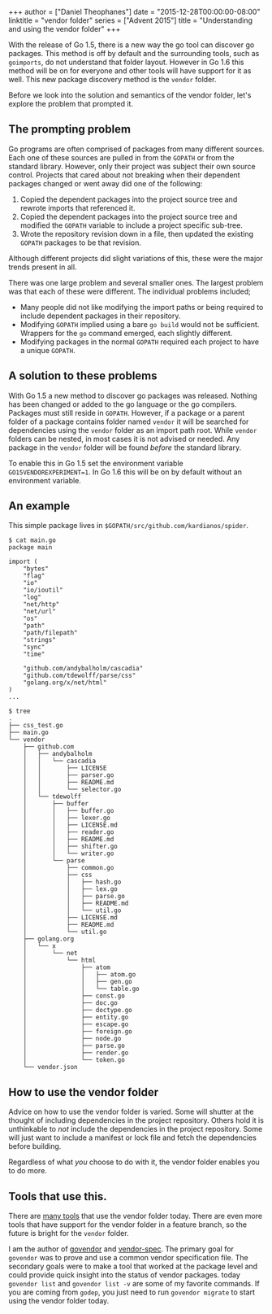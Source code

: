 +++
author = ["Daniel Theophanes"]
date = "2015-12-28T00:00:00-08:00"
linktitle = "vendor folder"
series = ["Advent 2015"]
title = "Understanding and using the vendor folder"
+++

With the release of Go 1.5, there is a new way the go tool can discover go
packages. This method is off by default and the surrounding tools, such as
`goimports`, do not understand that folder layout. However in Go 1.6 this method
will be on for everyone and other tools will have support for it as well. This
new package discovery method is the `vendor` folder.

Before we look into the solution and semantics of the vendor folder, let's explore
the problem that prompted it.

## The prompting problem

Go programs are often comprised of packages from many different sources.
Each one of these sources are pulled in from the `GOPATH` or from the standard
library. However, only their project was subject their own source control.
Projects that cared about not breaking when their dependent packages changed
or went away did one of the following:

 1. Copied the dependent packages into the project source tree and rewrote imports
    that referenced it.
 2. Copied the dependent packages into the project source tree and modified
    the `GOPATH` variable to include a project specific sub-tree.
 3. Wrote the repository revision down in a file, then updated the existing
    `GOPATH` packages to be that revision.
	
Although different projects did slight variations of this, these were
the major trends present in all.

There was one large problem and several smaller ones. The largest problem
was that each of these were different. The individual problems included;

 * Many people did not like modifying the import paths or being required to
   include dependent packages in their repository.
 * Modifying `GOPATH` implied using a bare `go build` would not be sufficient.
   Wrappers for the `go` command emerged, each slightly different.
 * Modifying packages in the normal `GOPATH` required each project
   to have a unique `GOPATH`.

## A solution to these problems

With Go 1.5 a new method to discover go packages was released.
Nothing has been changed or added
to the go language or the go compilers. Packages must still reside in `GOPATH`.
However, if a package or a parent folder of a package contains folder named
`vendor` it will be searched for dependencies using the `vendor` folder as an
import path root. While `vendor` folders can be nested, in most cases it is
not advised or needed.
Any package in the `vendor` folder will be found *before* the standard library.

To enable this in Go 1.5 set the environment variable `GO15VENDOREXPERIMENT=1`.
In Go 1.6 this will be on by default without an environment variable.

## An example

This simple package lives in `$GOPATH/src/github.com/kardianos/spider`.
```
$ cat main.go
package main

import (
	"bytes"
	"flag"
	"io"
	"io/ioutil"
	"log"
	"net/http"
	"net/url"
	"os"
	"path"
	"path/filepath"
	"strings"
	"sync"
	"time"

	"github.com/andybalholm/cascadia"
	"github.com/tdewolff/parse/css"
	"golang.org/x/net/html"
)
...
```

```
$ tree
.
├── css_test.go
├── main.go
└── vendor
    ├── github.com
    │   ├── andybalholm
    │   │   └── cascadia
    │   │       ├── LICENSE
    │   │       ├── parser.go
    │   │       ├── README.md
    │   │       └── selector.go
    │   └── tdewolff
    │       ├── buffer
    │       │   ├── buffer.go
    │       │   ├── lexer.go
    │       │   ├── LICENSE.md
    │       │   ├── reader.go
    │       │   ├── README.md
    │       │   ├── shifter.go
    │       │   └── writer.go
    │       └── parse
    │           ├── common.go
    │           ├── css
    │           │   ├── hash.go
    │           │   ├── lex.go
    │           │   ├── parse.go
    │           │   ├── README.md
    │           │   └── util.go
    │           ├── LICENSE.md
    │           ├── README.md
    │           └── util.go
    ├── golang.org
    │   └── x
    │       └── net
    │           └── html
    │               ├── atom
    │               │   ├── atom.go
    │               │   ├── gen.go
    │               │   └── table.go
    │               ├── const.go
    │               ├── doc.go
    │               ├── doctype.go
    │               ├── entity.go
    │               ├── escape.go
    │               ├── foreign.go
    │               ├── node.go
    │               ├── parse.go
    │               ├── render.go
    │               └── token.go
    └── vendor.json
```

## How to use the vendor folder

Advice on how to use the vendor folder is varied. Some will shutter at
the thought of including dependencies in the project repository. Others
hold it is unthinkable to *not* include the dependencies in the project
repository. Some will just want to include a manifest or lock file and
fetch the dependencies before building.

Regardless of what *you* choose to do with it, the vendor folder enables you to
do more.

## Tools that use this.

There are [many tools](https://github.com/golang/go/wiki/PackageManagementTools#go15vendorexperiment) that use the vendor folder today. There are even more
tools that have support for the vendor folder in a feature branch, so the future
is bright for the `vendor` folder.

I am the author of [govendor](https://github.com/kardianos/govendor) and
[vendor-spec](https://github.com/kardianos/vendor-spec). The primary goal
for `govendor` was to prove and use a common vendor specification file.
The secondary goals were to make a tool that worked at the package level
and could provide quick insight into the status of vendor packages. today
`govendor list` and `govendor list -v` are some of my favorite commands.
If you are coming from `godep`, you just need to run `govendor migrate`
to start using the vendor folder today.
